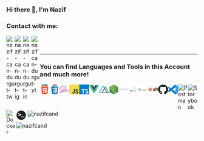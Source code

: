 ### Hi there 👋, I'm Nazif

### Contact with me:

[<img align="left" alt="nazif-can-durgut-tw" width="22px" src="https://cdn.jsdelivr.net/npm/simple-icons@v3/icons/twitter.svg" />](https://twitter.com/nazifcand)

[<img align="left" alt="nazif-can-durgut-ig" width="22px" src="https://cdn.jsdelivr.net/npm/simple-icons@v3/icons/instagram.svg" />](https://www.instagram.com/_nazifcan/)

[<img align="left" alt="nazif-can-durgut-in" width="22px" src="https://cdn.jsdelivr.net/npm/simple-icons@v3/icons/linkedin.svg" />](https://www.linkedin.com/in/nazif-can-durgut-261804181/)

[<img align="left" alt="nazifcan-durgut-yt" width="22px" src="https://cdn.jsdelivr.net/npm/simple-icons@v3/icons/youtube.svg" />](https://www.youtube.com/channel/UCwBUHoMilKCiwg_P4IOVcKA)

<br />
<br />

---

### You can find Languages and Tools in this Account and much more!

<img align="left" alt="HTML5" width="26px" src="https://raw.githubusercontent.com/github/explore/80688e429a7d4ef2fca1e82350fe8e3517d3494d/topics/html/html.png" />
<img align="left" alt="CSS3" width="26px" src="https://raw.githubusercontent.com/github/explore/80688e429a7d4ef2fca1e82350fe8e3517d3494d/topics/css/css.png" />
<img align="left" alt="Sass" width="26px" src="https://raw.githubusercontent.com/github/explore/80688e429a7d4ef2fca1e82350fe8e3517d3494d/topics/sass/sass.png" />
<img align="left" alt="JavaScript" width="26px" src="https://raw.githubusercontent.com/github/explore/80688e429a7d4ef2fca1e82350fe8e3517d3494d/topics/javascript/javascript.png" />
<img align="left" alt="TypeScript" width="26px" src="https://raw.githubusercontent.com/github/explore/80688e429a7d4ef2fca1e82350fe8e3517d3494d/topics/typescript/typescript.png" />
<img align="left" alt="Vue" width="26px" src="https://raw.githubusercontent.com/github/explore/80688e429a7d4ef2fca1e82350fe8e3517d3494d/topics/vue/vue.png" />
<img align="left" alt="Nuxt" width="26px" src="https://raw.githubusercontent.com/github/explore/e94815998e4e0713912fed477a1f346ec04c3da2/topics/nuxt/nuxt.png" />
<img align="left" alt="Node.js" width="26px" src="https://raw.githubusercontent.com/github/explore/80688e429a7d4ef2fca1e82350fe8e3517d3494d/topics/nodejs/nodejs.png" />
<img align="left" alt="ExpressJs" width="26px" src="https://raw.githubusercontent.com/github/explore/80688e429a7d4ef2fca1e82350fe8e3517d3494d/topics/express/express.png" />
<img align="left" alt="MySQL" width="26px" src="https://raw.githubusercontent.com/github/explore/80688e429a7d4ef2fca1e82350fe8e3517d3494d/topics/mysql/mysql.png" />
<img align="left" alt="MongoDB" width="26px" src="https://raw.githubusercontent.com/github/explore/80688e429a7d4ef2fca1e82350fe8e3517d3494d/topics/mongodb/mongodb.png" />
<img align="left" alt="Git" width="26px" src="https://raw.githubusercontent.com/github/explore/80688e429a7d4ef2fca1e82350fe8e3517d3494d/topics/git/git.png" />
<img align="left" alt="GitHub" width="26px" src="https://raw.githubusercontent.com/github/explore/78df643247d429f6cc873026c0622819ad797942/topics/github/github.png" />
<img align="left" alt="Visual Studio Code" width="26px" src="https://raw.githubusercontent.com/github/explore/80688e429a7d4ef2fca1e82350fe8e3517d3494d/topics/visual-studio-code/visual-studio-code.png" />
<img align="left" alt="Postman" width="26px" src="https://user-images.githubusercontent.com/7853266/44114706-9c72dd08-9fd1-11e8-8d9d-6d9d651c75ad.png" />
<img align="left" alt="Storybook" width="26px" src="https://pbs.twimg.com/profile_images/1100804485616566273/sOct-Txm_400x400.png" />
<img align="left" alt="Docker" width="26px" src="https://i0.wp.com/osmansecer.net/wp-content/uploads/2021/01/docker.png?fit=400%2C400&ssl=1" />
<img align="left" alt="Terminal" width="26px" src="https://raw.githubusercontent.com/github/explore/80688e429a7d4ef2fca1e82350fe8e3517d3494d/topics/terminal/terminal.png" />

<br />
<br />

---

<p>&nbsp;<img align="center" src="https://github-readme-stats.vercel.app/api?username=nazifcand&show_icons=true&locale=en&count_private=true" alt="nazifcand" width="50%" /></p>

<p style="width:100%;"><img align="left" src="https://github-readme-stats.vercel.app/api/top-langs?username=nazifcand&show_icons=true&locale=en&layout=compact" alt="nazifcand" /></p>
